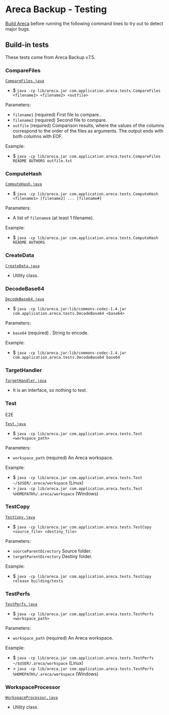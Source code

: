 # Areca Backup - Testing

[Build Areca](building.md) before running the following command lines to try out to detect major bugs. 


## Build-in tests

These tests come from Areca Backup v7.5.


### CompareFiles

[`CompareFiles.java`](../../src/com/application/areca/tests/CompareFiles.java)

- $ `java -cp lib/areca.jar com.application.areca.tests.CompareFiles <filename1> <filename2> <outfile>`

Parameters:

- `filename1` (required) First file to compare..
- `filename2` (required) Second file to compare.
- `outfile`   (required) Comparison results, where the values of the columns correspond to the order of the files as arguments.
  The output ends with both columns with EOF.

Example:

- $ `java -cp lib/areca.jar com.application.areca.tests.CompareFiles README AUTHORS outfile.txt`


### ComputeHash

[`ComputeHash.java`](../../src/com/application/areca/tests/ComputeHash.java)

- $ `java -cp lib/areca.jar com.application.areca.tests.ComputeHash <filename1> [filename2] ... [filename#]`

Parameters:

- A list of `filename`s (at least 1 filename).

Example:

- $ `java -cp lib/areca.jar com.application.areca.tests.ComputeHash README AUTHORS`


### CreateData

[`CreateData.java`](../../src/com/application/areca/tests/CreateData.java)

- Utility class.


### DecodeBase64

[`DecodeBase64.java`](../../src/com/application/areca/tests/DecodeBase64.java)

- $ `java -cp lib/areca.jar:lib/commons-codec-1.4.jar com.application.areca.tests.DecodeBase64 <base64>`

Parameters:

- `base64` (required) . String to encode.

Example:

- $ `java -cp lib/areca.jar:lib/commons-codec-1.4.jar com.application.areca.tests.DecodeBase64 base64`


### TargetHandler

[`TargetHandler.java`](../../src/com/application/areca/tests/TargetHandler.java)

- It is an interface, so nothing to test.


### Test

E2E

[`Test.java`](../../src/com/application/areca/tests/Test.java)

- $ `java -cp lib/areca.jar com.application.areca.tests.Test <workspace_path>`

Parameters:

- `workspace_path` (required) An Areca workspace.

Example:

- $  `java -cp lib/areca.jar com.application.areca.tests.Test ~/$USER/.areca/workspace`    (Linux)
- \> `java -cp lib/areca.jar com.application.areca.tests.Test %HOMEPATH%/.areca/workspace` (Windows)


### TestCopy

[`TestCopy.java`](../../src/com/application/areca/tests/TestCopy.java)

- $ `java -cp lib/areca.jar com.application.areca.tests.TestCopy <source_file> <destiny_file>`

Parameters:

- `sourceParentDirectory` Source folder.
- `targetParentDirectory` Destiny folder.

Example:

- $ `java -cp lib/areca.jar com.application.areca.tests.TestCopy release building/tests`


### TestPerfs

[`TestPerfs.java`](../../src/com/application/areca/tests/TestPerfs.java)

- $ `java -cp lib/areca.jar com.application.areca.tests.TestPerfs <workspace_path>`

Parameters:

- `workspace_path` (required) An Areca workspace.

Example:

- $  `java -cp lib/areca.jar com.application.areca.tests.TestPerfs ~/$USER/.areca/workspace`    (Linux)
- \> `java -cp lib/areca.jar com.application.areca.tests.TestPerfs %HOMEPATH%/.areca/workspace` (Windows)


### WorkspaceProcessor

[`WorkspaceProcessor.java`](../../src/com/application/areca/tests/WorkspaceProcessor.java)

- Utility class.
